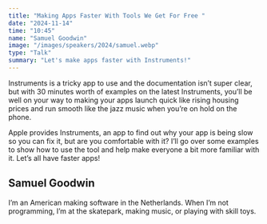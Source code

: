 ```yaml
---
title: "Making Apps Faster With Tools We Get For Free "
date: "2024-11-14"
time: "10:45"
name: "Samuel Goodwin"
image: "/images/speakers/2024/samuel.webp"
type: "Talk"
summary: "Let's make apps faster with Instruments!"
---
```


Instruments is a tricky app to use and the documentation isn’t super clear, but with 30 minutes worth of examples on the latest Instruments, you’ll be well on your way to making your apps launch quick like rising housing prices and run smooth like the jazz music when you’re on hold on the phone.

Apple provides Instruments, an app to find out why your app is being slow so you can fix it, but are you comfortable with it? I’ll go over some examples to show how to use the tool and help make everyone a bit more familiar with it. Let’s all have faster apps!

## Samuel Goodwin

I’m an American making software in the Netherlands. When I’m not programming, I’m at the skatepark, making music, or playing with skill toys.
